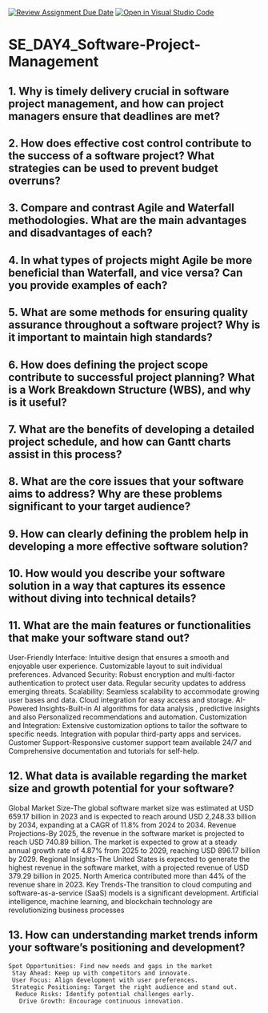 [![Review Assignment Due Date](https://classroom.github.com/assets/deadline-readme-button-22041afd0340ce965d47ae6ef1cefeee28c7c493a6346c4f15d667ab976d596c.svg)](https://classroom.github.com/a/9pw6JKcu)
[![Open in Visual Studio Code](https://classroom.github.com/assets/open-in-vscode-2e0aaae1b6195c2367325f4f02e2d04e9abb55f0b24a779b69b11b9e10269abc.svg)](https://classroom.github.com/online_ide?assignment_repo_id=18461125&assignment_repo_type=AssignmentRepo)
# SE_DAY4_Software-Project-Management
## 1. Why is timely delivery crucial in software project management, and how can project managers ensure that deadlines are met?
## 2. How does effective cost control contribute to the success of a software project? What strategies can be used to prevent budget overruns?
## 3. Compare and contrast Agile and Waterfall methodologies. What are the main advantages and disadvantages of each?
## 4. In what types of projects might Agile be more beneficial than Waterfall, and vice versa? Can you provide examples of each?
## 5. What are some methods for ensuring quality assurance throughout a software project? Why is it important to maintain high standards?
## 6. How does defining the project scope contribute to successful project planning? What is a Work Breakdown Structure (WBS), and why is it useful?
## 7. What are the benefits of developing a detailed project schedule, and how can Gantt charts assist in this process?
## 8. What are the core issues that your software aims to address? Why are these problems significant to your target audience?
## 9. How can clearly defining the problem help in developing a more effective software solution?
## 10. How would you describe your software solution in a way that captures its essence without diving into technical details?

## 11. What are the main features or functionalities that make your software stand out?
User-Friendly Interface:
Intuitive design that ensures a smooth and enjoyable user experience.
Customizable layout to suit individual preferences.
Advanced Security:
Robust encryption and multi-factor authentication to protect user data.
Regular security updates to address emerging threats.
Scalability:
Seamless scalability to accommodate growing user bases and data.
Cloud integration for easy access and storage.
AI-Powered Insights-Built-in AI algorithms for data analysis , predictive insights and also Personalized recommendations and automation.
Customization and Integration:
Extensive customization options to tailor the software to specific needs.
Integration with popular third-party apps and services.
Customer Support-Responsive customer support team available 24/7 and Comprehensive documentation and tutorials for self-help.

## 12. What data is available regarding the market size and growth potential for your software?
Global Market Size-The global software market size was estimated at USD 659.17 billion in 2023 and is expected to reach around USD 2,248.33 billion by 2034, expanding at a CAGR of 11.8% from 2024 to 2034.
Revenue Projections-By 2025, the revenue in the software market is projected to reach USD 740.89 billion.
The market is expected to grow at a steady annual growth rate of 4.87% from 2025 to 2029, reaching USD 896.17 billion by 2029.
Regional Insights-The United States is expected to generate the highest revenue in the software market, with a projected revenue of USD 379.29 billion in 2025.
North America contributed more than 44% of the revenue share in 2023.
Key Trends-The transition to cloud computing and software-as-a-service (SaaS) models is a significant development.
Artificial intelligence, machine learning, and blockchain technology are revolutionizing business processes

## 13. How can understanding market trends inform your software’s positioning and development?
    Spot Opportunities: Find new needs and gaps in the market
     Stay Ahead: Keep up with competitors and innovate.
     User Focus: Align development with user preferences.
     Strategic Positioning: Target the right audience and stand out.
      Reduce Risks: Identify potential challenges early.
       Drive Growth: Encourage continuous innovation.


